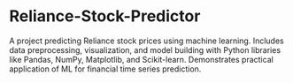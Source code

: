 # Reliance-Stock-Predictor
A project predicting Reliance stock prices using machine learning. Includes data preprocessing, visualization, and model building with Python libraries like Pandas, NumPy, Matplotlib, and Scikit-learn. Demonstrates practical application of ML for financial time series prediction.
